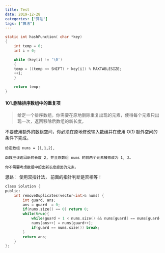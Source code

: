 ```yaml
---
title: Test
date: 2019-12-28
categories: ["算法"]
tags: ["算法"]
---
```


```c
static int hashFunction( char *key)
{
    int temp = 0;
    int i = 0;

    while (key[i] != '\0')
    {
	temp = ((temp << SHIFT) + key[i]) % MAXTABLESIZE;
	++i;
    }

    return temp;
}
```











####  101.删除排序数组中的重复项

> 给定一个排序数组，你需要在原地删除重复出现的元素，使得每个元素只出现一次，返回移除后数组的新长度。

不要使用额外的数组空间，你必须在原地修改输入数组并在使用 O(1) 额外空间的条件下完成。

```
给定数组 nums = [1,1,2], 

函数应该返回新的长度 2, 并且原数组 nums 的前两个元素被修改为 1, 2。 

你不需要考虑数组中超出新长度后面的元素。
```

思路： 使用双指针法， 前面的指针判断是否相等！

```c
class Solution {
public:
    int removeDuplicates(vector<int>& nums) {
        int guard, ans;
        ans = guard  = 0;
        if(nums.size() == 0) return 0;
        while(true){
            while(guard + 1 < nums.size() && nums[guard] == nums[guard+1])guard++;
            nums[ans++] = nums[guard++];
            if(guard == nums.size()) break;        
        }
        return ans;
    }
};
```


